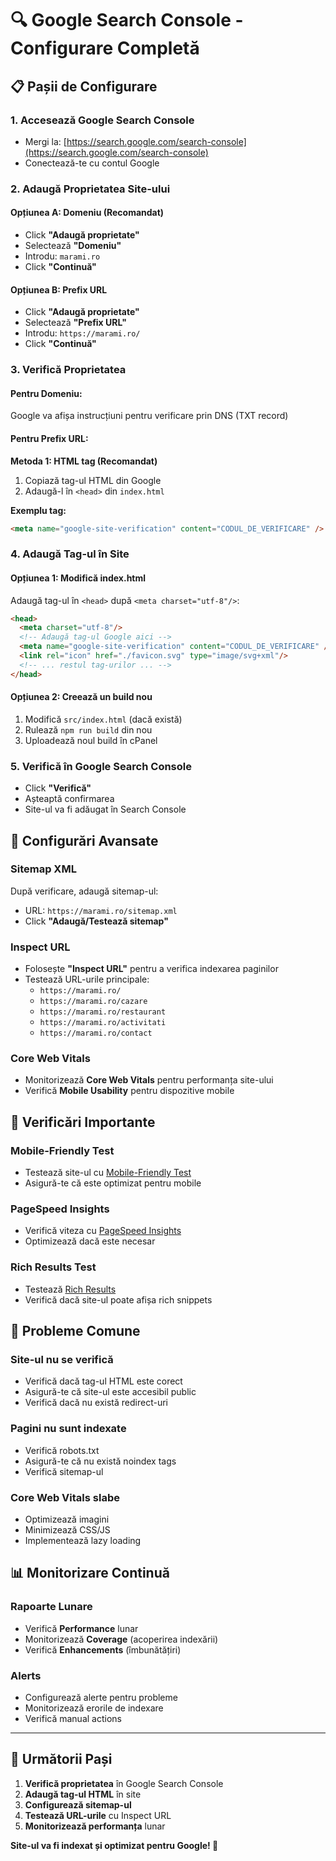 # 🔍 Google Search Console - Configurare Completă

## 📋 **Pașii de Configurare**

### **1. Accesează Google Search Console**
- Mergi la: [https://search.google.com/search-console](https://search.google.com/search-console)
- Conectează-te cu contul Google

### **2. Adaugă Proprietatea Site-ului**

#### **Opțiunea A: Domeniu (Recomandat)**
- Click **"Adaugă proprietate"**
- Selectează **"Domeniu"**
- Introdu: `marami.ro`
- Click **"Continuă"**

#### **Opțiunea B: Prefix URL**
- Click **"Adaugă proprietate"**
- Selectează **"Prefix URL"**
- Introdu: `https://marami.ro/`
- Click **"Continuă"**

### **3. Verifică Proprietatea**

#### **Pentru Domeniu:**
Google va afișa instrucțiuni pentru verificare prin DNS (TXT record)

#### **Pentru Prefix URL:**
**Metoda 1: HTML tag (Recomandat)**
1. Copiază tag-ul HTML din Google
2. Adaugă-l în `<head>` din `index.html`

**Exemplu tag:**
```html
<meta name="google-site-verification" content="CODUL_DE_VERIFICARE" />
```

### **4. Adaugă Tag-ul în Site**

#### **Opțiunea 1: Modifică index.html**
Adaugă tag-ul în `<head>` după `<meta charset="utf-8"/>`:

```html
<head>
  <meta charset="utf-8"/>
  <!-- Adaugă tag-ul Google aici -->
  <meta name="google-site-verification" content="CODUL_DE_VERIFICARE" />
  <link rel="icon" href="./favicon.svg" type="image/svg+xml"/>
  <!-- ... restul tag-urilor ... -->
</head>
```

#### **Opțiunea 2: Creează un build nou**
1. Modifică `src/index.html` (dacă există)
2. Rulează `npm run build` din nou
3. Uploadează noul build în cPanel

### **5. Verifică în Google Search Console**
- Click **"Verifică"**
- Așteaptă confirmarea
- Site-ul va fi adăugat în Search Console

## 🚀 **Configurări Avansate**

### **Sitemap XML**
După verificare, adaugă sitemap-ul:
- URL: `https://marami.ro/sitemap.xml`
- Click **"Adaugă/Testează sitemap"**

### **Inspect URL**
- Folosește **"Inspect URL"** pentru a verifica indexarea paginilor
- Testează URL-urile principale:
  - `https://marami.ro/`
  - `https://marami.ro/cazare`
  - `https://marami.ro/restaurant`
  - `https://marami.ro/activitati`
  - `https://marami.ro/contact`

### **Core Web Vitals**
- Monitorizează **Core Web Vitals** pentru performanța site-ului
- Verifică **Mobile Usability** pentru dispozitive mobile

## 📱 **Verificări Importante**

### **Mobile-Friendly Test**
- Testează site-ul cu [Mobile-Friendly Test](https://search.google.com/test/mobile-friendly)
- Asigură-te că este optimizat pentru mobile

### **PageSpeed Insights**
- Verifică viteza cu [PageSpeed Insights](https://pagespeed.web.dev/)
- Optimizează dacă este necesar

### **Rich Results Test**
- Testează [Rich Results](https://search.google.com/test/rich-results)
- Verifică dacă site-ul poate afișa rich snippets

## 🔧 **Probleme Comune**

### **Site-ul nu se verifică**
- Verifică dacă tag-ul HTML este corect
- Asigură-te că site-ul este accesibil public
- Verifică dacă nu există redirect-uri

### **Pagini nu sunt indexate**
- Verifică robots.txt
- Asigură-te că nu există noindex tags
- Verifică sitemap-ul

### **Core Web Vitals slabe**
- Optimizează imagini
- Minimizează CSS/JS
- Implementează lazy loading

## 📊 **Monitorizare Continuă**

### **Rapoarte Lunare**
- Verifică **Performance** lunar
- Monitorizează **Coverage** (acoperirea indexării)
- Verifică **Enhancements** (îmbunătățiri)

### **Alerts**
- Configurează alerte pentru probleme
- Monitorizează erorile de indexare
- Verifică manual actions

---

## 🎯 **Următorii Pași**

1. **Verifică proprietatea** în Google Search Console
2. **Adaugă tag-ul HTML** în site
3. **Configurează sitemap-ul**
4. **Testează URL-urile** cu Inspect URL
5. **Monitorizează performanța** lunar

**Site-ul va fi indexat și optimizat pentru Google! 🚀**
